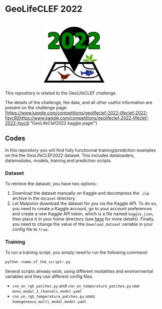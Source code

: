 # GeoLifeCLEF 2022

<div align="center">
  <a href="https://www.kaggle.com/competitions/geolifeclef-2022-lifeclef-2022-fgvc9"><img src="../../../../docs/resources/GLC2022_thumbnail.jpg" alt="glc22_thumbnail" style="width: 200px;  margin-top: 15px; margin-right: 50px;"></a>
</div>

This repository is related to the GeoLifeCLEF challenge.

The details of the challenge, the data, and all other useful information are present on the challenge page: [https://www.kaggle.com/competitions/geolifeclef-2022-lifeclef-2022-fgvc9](https://www.kaggle.com/competitions/geolifeclef-2022-lifeclef-2022-fgvc9 "GeoLifeClef2022 kaggle page!")

## Codes
In this repository you will find fully functionnal training/prediction examples on the the GeoLifeCLEF2022 dataset. This includes dataloaders, datamodules, models, training and prediction scripts.

### Dataset

To retrieve the dataset, you have two options :
1. Download the dataset manually on Kaggle and decompress the `.zip` archive in the `dataset` directory
2. Let Malpolon download the dataset for you via the Kaggle API. To do so, you need to create a Kaggle account, go to your account preferences and create a new Kaggle API token, which is a file named `kaggle.json`, then place it in your home directory (see [here](https://www.kaggle.com/docs/api#getting-started-installation-&-authentication) for more details). Finally, you need to change the value of the `download_dataset` variable in your config file to `true`.


### Training

To run a training script, you simply need to run the following command:
```bash
python <name_of_the_script>.py
```

Several scripts already exist, using different modalities and environmental variables and they use different config files.
- `cnn_on_rgb_patches.py` and `cnn_on_temperature_patches.py` use `mono_modal_3_channels_model.yaml`
- `cnn_on_rgb_temperature_patches.py` uses `homogeneous_multi_modal_model.yaml`